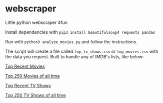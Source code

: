 # webscraper
Little python webscraper 4fun

Install dependencies with `pip3 install beautifulsoup4 requests pandas`

Run with `python3 analyze_movies.py` and follow the instructions.

The script will create a file called `top_tv_shows.csv` or `top_movies.csv` with the data you request. Built to handle any of IMDB's lists, like below:

[Top Recent Movies](https://www.imdb.com/chart/moviemeter?pf_rd_m=A2FGELUUNOQJNL&pf_rd_p=470df400-70d9-4f35-bb05-8646a1195842&pf_rd_r=6VZ30WDNQ2HA8BC233EY&pf_rd_s=right-4&pf_rd_t=15506&pf_rd_i=tvmeter&ref_=chttvm_ql_2)

[Top 250 Movies of all time](https://www.imdb.com/chart/top?pf_rd_m=A2FGELUUNOQJNL&pf_rd_p=470df400-70d9-4f35-bb05-8646a1195842&pf_rd_r=6VZ30WDNQ2HA8BC233EY&pf_rd_s=right-4&pf_rd_t=15506&pf_rd_i=tvmeter&ref_=chttvm_ql_3)

[Top Recent TV Shows](https://www.imdb.com/chart/tvmeter?pf_rd_m=A2FGELUUNOQJNL&pf_rd_p=470df400-70d9-4f35-bb05-8646a1195842&pf_rd_r=6VZ30WDNQ2HA8BC233EY&pf_rd_s=right-4&pf_rd_t=15506&pf_rd_i=tvmeter&ref_=chttvm_ql_5)

[Top 250 TV Shows of all time](https://www.imdb.com/chart/toptv?pf_rd_m=A2FGELUUNOQJNL&pf_rd_p=470df400-70d9-4f35-bb05-8646a1195842&pf_rd_r=6VZ30WDNQ2HA8BC233EY&pf_rd_s=right-4&pf_rd_t=15506&pf_rd_i=tvmeter&ref_=chttvm_ql_6)